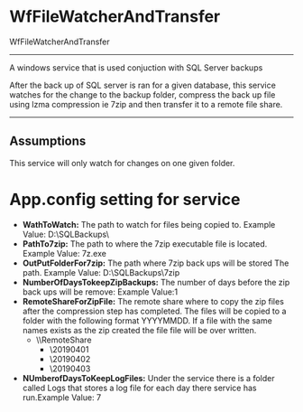 # WfFileWatcherAndTransfer
WfFileWatcherAndTransfer

---
A windows service that is used conjuction with SQL Server backups

After the back up of SQL server is ran for a given database, this service watches for the change to the backup folder, compress the back up file using lzma compression ie 7zip and then transfer it to a remote file share. 

---

## Assumptions

This service will only watch for changes on one given folder. 


# App.config setting for service

- **WathToWatch:** The path to watch for files being copied to. Example Value: D:\SQLBackups\
- **PathTo7zip:** The path to where the 7zip executable file is located. Example Value: 7z.exe
- **OutPutFolderFor7zip:** The path where 7zip back ups will be stored The path. Example Value: D:\SQLBackups\7zip
- **NumberOfDaysTokeepZipBackups:** The number of days before the zip back ups will be remove: Example Value:1 
- **RemoteShareForZipFile:** The remote share where to copy the zip files after the compression step has completed. The files will be copied to a folder with the following format YYYYMMDD. If a file with the same names exists as the zip created the file file will be over written.  
    - \\\\RemoteShare
        - \20190401
        - \20190402
        - \20190403        
- **NUmberofDaysToKeepLogFiles:** Under the service there is a folder called Logs that stores a log file for each day there service has run.Example Value: 7
